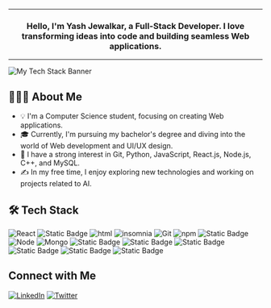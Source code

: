 <div align="center">
  <hr>
  <h3>Hello, I'm Yash Jewalkar, a Full-Stack Developer. I love transforming ideas into code and building seamless Web applications.</h3>
  <hr>
</div>

![My Tech Stack Banner](https://user-images.githubusercontent.com/59575502/127335491-fdba1874-e943-4d3c-ab8c-678ffe22f8b8.png)

## 👨🏻‍💻 About Me

- 💡 I'm a Computer Science student, focusing on creating Web applications.
- 🎓 Currently, I'm pursuing my bachelor's degree and diving into the world of Web development and UI/UX design.
- 🌱 I have a strong interest in Git, Python, JavaScript, React.js, Node.js, C++, and MySQL.
- ✍️ In my free time, I enjoy exploring new technologies and working on projects related to AI.

## 🛠 Tech Stack

![React](https://camo.githubusercontent.com/fa7c4294c987f56c6bcae98942266f5264f81f9abf5bb9da77ae69aefdcfc94a/68747470733a2f2f696d672e736869656c64732e696f2f62616467652f2d52656163742d3435623864383f7374796c653d666c61742d737175617265266c6f676f3d7265616374266c6f676f436f6c6f723d7768697465)
![Static Badge](https://img.shields.io/badge/JavaScript-yellow?style=flat-square&logo=javascript&logoColor=white)
![html](https://camo.githubusercontent.com/6010a85175edf5787bba645d2bdad7ec26f41aafce3f5a59569352de55deed74/68747470733a2f2f696d672e736869656c64732e696f2f62616467652f2d48544d4c352d4533344632363f7374796c653d666c61742d737175617265266c6f676f3d68746d6c35266c6f676f436f6c6f723d7768697465)
![insomnia](https://camo.githubusercontent.com/d0ea7d34e62fe1b2be4b3b5c3299244af30197318af93fe9640e823cf108b380/68747470733a2f2f696d672e736869656c64732e696f2f62616467652f2d496e736f6d6e69612d3538343942453f7374796c653d666c61742d737175617265266c6f676f3d696e736f6d6e6961266c6f676f436f6c6f723d7768697465)
![Git](https://camo.githubusercontent.com/3d4a55e7d45198177f13f9f10c536edd2970c43d753759585e3391d04677e56d/68747470733a2f2f696d672e736869656c64732e696f2f62616467652f2d4769742d4630353033323f7374796c653d666c61742d737175617265266c6f676f3d676974266c6f676f436f6c6f723d7768697465)
![npm](https://camo.githubusercontent.com/1fd2aacb73a7adf08ce72b0874d4e69812296d555bd13f4e98fab5d29d21a5ac/68747470733a2f2f696d672e736869656c64732e696f2f62616467652f2d4e504d2d4342333833373f7374796c653d666c61742d737175617265266c6f676f3d6e706d266c6f676f436f6c6f723d7768697465)
![Static Badge](https://img.shields.io/badge/Python-yellow?style=flat-square&logo=python&logoColor=white)
![Node](https://camo.githubusercontent.com/85f7d55972c294b45f6c2f5822b9c569f215a3ca256be9e3283c122a9f6e6fe1/68747470733a2f2f696d672e736869656c64732e696f2f62616467652f2d4e6f64656a732d3433383533643f7374796c653d666c61742d737175617265266c6f676f3d4e6f64652e6a73266c6f676f436f6c6f723d7768697465)
![Mongo](https://camo.githubusercontent.com/bb133f9a48e0ad5238b369d19d4cfe1a950a59a3cf7f0d846a90272031488ca1/68747470733a2f2f696d672e736869656c64732e696f2f62616467652f2d4d6f6e676f44422d3133616135323f7374796c653d666c61742d737175617265266c6f676f3d6d6f6e676f6462266c6f676f436f6c6f723d7768697465)
![Static Badge](https://img.shields.io/badge/Django-rgb(9%2C46%2C32)?style=flat-square&logo=django&logoColor=white)
![Static Badge](https://img.shields.io/badge/Django%20Rest%20Framework-orange?style=flat-square&logo=django&logoColor=white)
![Static Badge](https://img.shields.io/badge/MySQL-%2300758F?style=flat-square&logo=mysql&logoColor=white)
![Static Badge](https://img.shields.io/badge/Express-%23303030?style=flat-square&logo=express&logoColor=white)
![Static Badge](https://img.shields.io/badge/Figma-white?style=flat-square&logo=figma&logoColor=black)
![Static Badge](https://img.shields.io/badge/Linux-black?style=flat-square&logo=linux&logoColor=white)



## Connect with Me

[![LinkedIn](https://img.shields.io/badge/LinkedIn-%230077B5.svg?style=for-the-badge&logo=linkedin&logoColor=white)](https://linkedin.com/in/yourlinkedin)
[![Twitter](https://img.shields.io/badge/twitter-%231DA1F2.svg?style=for-the-badge&logo=twitter&logoColor=white)](https://twitter.com/yourtwitter)

